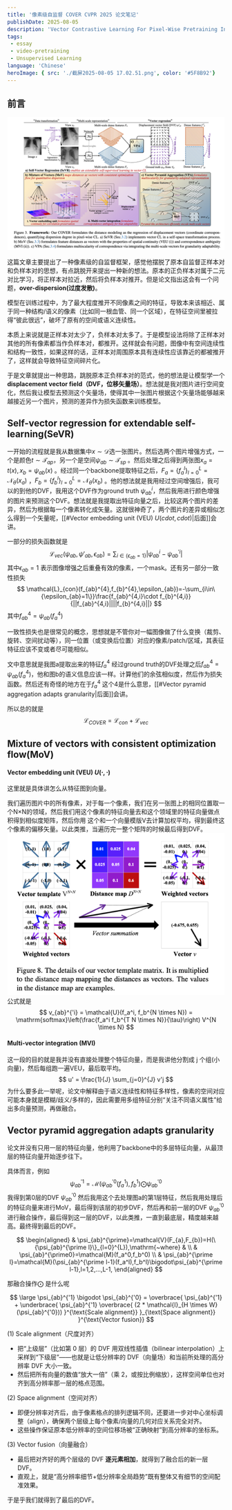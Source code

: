 ```yaml
---
title: '像素级自监督 COVER CVPR 2025 论文笔记'
publishDate: 2025-08-05
description: 'Vector Contrastive Learning For Pixel-Wise Pretraining In Medical Vision'
tags:
 - essay
 - video-pretraining
 - Unsupervised Learning
language: 'Chinese'
heroImage: { src: './截屏2025-08-05 17.02.51.png', color: '#5F8B92'}
---
```


## 前言

![alt text](./截屏2025-08-05%2017.02.51.png)

这篇文章主要提出了一种像素级的自监督框架，感觉他摆脱了原本自监督正样本对和负样本对的思想，有点跳脱开来提出一种新的想法。原本的正负样本对属于二元对比学习，将正样本对拉近，然后将负样本对推开。但是论文指出这会有一个问题，**over-dispersion(过度发散)**。

模型在训练过程中，为了最大程度推开不同像素之间的特征，导致本来该相近、属于同一种结构/语义的像素（比如同一根血管、同一个区域），在特征空间里被拉得“彼此很远”，破坏了原有的空间或语义连续性。

本质上来说就是正样本对太少了，负样本对太多了。于是模型设法将除了正样本对其他的所有像素都当作负样本对，都推开。这样就会有问题，图像中有空间连续性和结构一致性，如果这样的话，正样本对周围原本具有连续性应该靠近的都被推开了，这样就会导致特征空间碎片化。

于是文章就提出一种思路，跳脱原本正负样本对的范式，他的想法是让模型学一个**displacement vector field（DVF，位移矢量场）**。想法就是我对图片进行空间变化，然后我让模型去预测这个矢量场，使得其中一张图片根据这个矢量场能够越来越接近另一个图片，预测的差异作为损失函数来训练模型。

## Self-vector regression for extendable self-learning(SeVR)

一开始的流程就是我从数据集中$x\sim\mathcal{D}$选一张图片。然后选两个图片增强方式，一个是颜色$t\sim\mathcal{T}_{ap}$，另一个是空间$\psi_{ab}\sim\mathcal{T}_{sp}$ 。然后处理之后得到两张图$x_{a}=t(x),x_{b}=\psi_{ab}(x)$ 。经过同一个backbone提取特征之后，$F_{a}=\{f_{a}^{l}\}_{l=0}^{L}={\mathcal{N}_{\theta}}(x_{a})$  ，$F_{b}=\{f_{b}^{l}\}_{l=0}^{L}={\mathcal{N}_{\theta}}(x_{b})$ 。他的想法就是我用经过空间增强后，我可以的到他的DVF，我用这个DVF作为ground truth $\psi_{ab}^{i}$，然后我用进行颜色增强的图片来预测这个DVF。想法就是我提取出特征向量之后，比较这两个图片的差异，然后为根据每一个像素转化成矢量。这就很神奇了，两个图片的差异或相似怎么得到一个矢量呢，[[#Vector embedding unit (VEU) $U( cdot, cdot)$|后面]]会讲。

一部分的损失函数就是
$$
\mathcal{L}_{vec}(\psi_{ab},\psi'_{ab},\epsilon_{ab})=\sum_{i\in\{\epsilon_{ab}=1\}}|\psi_{ab}^{i}-\psi_{ab}^{'i}|
$$
其中$\epsilon_{ab}=1$ 表示图像增强之后重叠有效的像素，一个mask。还有另一部分一致性损失
$$
\mathcal{L}_{con}(f_{ab}^{4},f_{b}^{4},\epsilon_{ab})=-\sum_{i\in\{\epsilon_{ab}=1\}}\frac{f_{ab}^{4,i}\cdot f_{b}^{4,i}}{||f_{ab}^{4,i}||||f_{b}^{4,i}||}
$$
其中$f_{ab}^4=\psi_{ab}(f_a^4)$

一致性损失也是很常见的概念，思想就是不管你对一幅图像做了什么变换（裁剪、旋转、空间扰动等），同一位置（或变换后位置）对应的像素/patch/区域，其表征特征应该不变或者尽可能相似。

文中意思就是我图a提取出来的特征$f_a^4$ 经过ground truth的DVF处理之后$f_{ab}^4=\psi_{ab}(f_a^4)$，他和图b的语义信息应该一样。计算他们的余弦相似度，然后作为损失函数。然后还有奇怪的地方在于$f_a^4$ 这个4是什么意思，[[#Vector pyramid aggregation adapts granularity|后面]]会讲。

所以总的就是$$\mathcal{L}_{COVER}=\mathcal{L}_{con}+\mathcal{L}_{vec}$$

## Mixture of vectors with consistent optimization flow(MoV)

#### Vector embedding unit (VEU) $U(\cdot,\cdot)$ 

这里就是具体讲怎么从特征图到向量。

我们遍历图片中的所有像素，对于每一个像素，我们在另一张图上的相同位置取一个N×N的领域，然后我们用这个像素的特征向量去和这个领域里的特征向量做点积得到相似度矩阵，然后你用
这个和一个向量模版V去计算加权平均，得到最终这个像素的偏移矢量。以此类推，当遍历完一整个矩阵的时候最后得到DVF。
![alt text](./截屏2025-08-05%2020.02.47.png)
公式就是
$$
v_{ab}^{'i} = \mathcal{U}(f_a^i, f_b^{N \times N}) = \mathrm{softmax}\left(\frac{f_a^i f_b^{T N \times N}}{\tau}\right) V^{N \times N}
$$

#### Multi-vector integration (MVI) 

这一段的目的就是我并没有直接处理整个特征向量，而是我讲他分割成 j 个组(小向量)，然后每组跑一遍VEU，最后取平均。
$$
u' = \frac{1}{J} \sum_{j=0}^{J} v'j
$$
为什么要多此一举呢，论文中解释由于语义连续性和特征多样性，像素的空间对应可能本身就是模糊/歧义/多样的，因此需要用多组特征分别“关注不同语义属性”给出多向量预测，再做融合。

## Vector pyramid aggregation adapts granularity

论文并没有只用一层的特征向量，他利用了backbone中的多层特征向量，从最顶层的特征向量开始逐步往下。

具体而言，例如
$$
\psi_{ab}^{\prime1}=\mathcal{M}(\psi_{ab}^{\prime0}(f_{a}^{1}),f_{b}^{1})\bigodot\psi_{ab}^{\prime0}
$$
我得到第0层的DVF $\psi_{ab}^{\prime0}$ 然后我用这个去处理图a的第1层特征，然后我用处理后的特征向量来进行MoV，最后得到该层的初步DVF，然后再和前一层的DVF  $\psi_{ab}^{\prime0}$ 进行融合操作，最后得到这一层的DVF，以此类推，一直到最底层，精度越来越高。最终得到最后的DVF。

$$
\begin{aligned}
 & \psi_{ab}^{\prime}=\mathcal{V}(F_{a},F_{b})=H(\{\psi_{ab}^{\prime l}\}_{l=0}^{L}),\mathrm{~where} &  \\
 & \psi_{ab}^{\prime0}=\mathcal{M}(f_a^0,f_b^0) \\
 & \psi_{ab}^{\prime l}=\mathcal{M}(\psi_{ab}^{\prime l-1}(f_a^l),f_b^l)\bigodot\psi_{ab}^{\prime l-1},l=1,2,...,L-1,
\end{aligned}
$$

那融合操作$\bigodot$ 是什么呢

$$
 \large \psi_{ab}^{'1} \bigodot \psi_{ab}^{'0} = \overbrace{ \psi_{ab}^{'1} + \underbrace{ \psi_{ab}^{'1} \overbrace{ (2 * \mathcal{I}_{H \times W}(\psi_{ab}^{'0})) }^{\text{Scale alignment}} }_{\text{Space alignment}} }^{\text{Vector fusion}}
 $$

 (1) Scale alignment（尺度对齐）
- 把“上级层”（比如第 0 层）的 DVF 用双线性插值（bilinear interpolation）上采样到“下级层”——也就是让低分辨率的 DVF（向量场）和当前所处理的高分辨率 DVF 大小一致。
- 然后把所有向量的数值“放大一倍”（乘 2，或按比例缩放），这样空间单位也对齐到高分辨率那一层的格点范围。

(2) Space alignment（空间对齐）
- 即便分辨率对齐后，由于像素格点的排列逻辑不同，还要进一步对中心坐标调整（align），确保两个层级上每个像素/向量的几何对应关系完全对齐。
- 这些操作保证原本低分辨率的空间位移场被“正确映射”到高分辨率的坐标系。

(3) Vector fusion（向量融合）
- 最后把对齐好的两个层级的 DVF **逐元素相加**，就得到了融合后的新一层 DVF。
- 直观上，就是“高分辨率细节+低分辨率全局趋势”既有整体又有细节的空间配准效果。

于是乎我们就得到了最后的DVF。